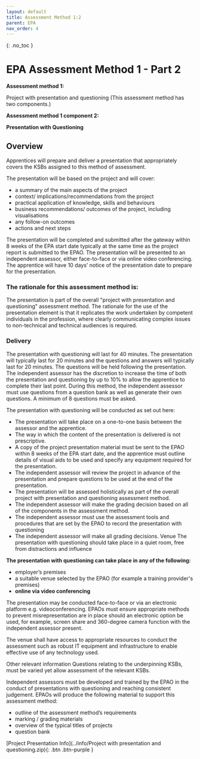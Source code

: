 ```yaml
---
layout: default
title: Assessment Method 1:2
parent: EPA
nav_order: 4
---
```


{: .no_toc }

# EPA Assessment Method 1 - Part 2

**Assessment method 1:** 

Project with presentation and questioning (This assessment method has two components.)

**Assessment method 1 component 2:**

**Presentation with Questioning**


## Overview

Apprentices will prepare and deliver a presentation that appropriately covers the KSBs assigned to this method of assessment.

The presentation will be based on the project and will cover:

* a summary of the main aspects of the project
* context/ implications/recommendations from the project
* practical application of knowledge, skills and behaviours
* business recommendations/ outcomes of the project, including visualisations
* any follow-on outcomes
* actions and next steps

The presentation will be completed and submitted after the gateway within 8 weeks of the EPA start date typically at the same time as the project report is submitted to the EPAO. The presentation will be presented to an independent assessor, either face-to-face or via online video conferencing. The apprentice will have 10 days’ notice of the presentation date to prepare for the presentation.

### The rationale for this assessment method is:
The presentation is part of the overall "project with presentation and questioning" assessment method. The rationale for the use of the presentation element is that it replicates the work undertaken by competent individuals in the profession, where clearly communicating complex issues to non-technical and technical audiences is required.

### Delivery
The presentation with questioning will last for 40 minutes. The presentation will typically last for 20 minutes and the questions and answers will typically last for 20 minutes. The questions will be held following the presentation. The independent assessor has the discretion to increase the time of both the presentation and questioning by up to 10% to allow the apprentice to complete their last point. During this method, the independent assessor must use questions from a question bank as well as generate their own questions. A minimum of 8 questions must be asked.

The presentation with questioning will be conducted as set out here:

* The presentation will take place on a one-to-one basis between the assessor and the apprentice.
* The way in which the content of the presentation is delivered is not prescriptive.
* A copy of the project presentation material must be sent to the EPAO within 8 weeks of the EPA start date, and the apprentice must outline details of visual aids to be used and specify any equipment required for the presentation.
* The independent assessor will review the project in advance of the presentation and prepare questions to be used at the end of the presentation.
* The presentation will be assessed holistically as part of the overall project with presentation and questioning assessment method.
* The independent assessor will make the grading decision based on all of the components in the assessment method.
* The independent assessor must use the assessment tools and procedures that are set by the EPAO to record the presentation with questioning
* The independent assessor will make all grading decisions. Venue The presentation with questioning should take place in a quiet room, free from distractions and influence

**The presentation with questioning can take place in any of the following:**

* employer’s premises
* a suitable venue selected by the EPAO (for example a training provider's premises)
* **online via video conferencing**
 
The presentation may be conducted face-to-face or via an electronic platform e.g. videoconferencing. EPAOs must ensure appropriate methods to prevent misrepresentation are in place should an electronic option be used, for example, screen share and 360-degree camera function with the independent assessor present.

The venue shall have access to appropriate resources to conduct the assessment such as robust IT equipment and infrastructure to enable effective use of any technology used.

Other relevant information Questions relating to the underpinning KSBs, must be varied yet allow assessment of the relevant KSBs.

Independent assessors must be developed and trained by the EPAO in the conduct of presentations with questioning and reaching consistent judgement. EPAOs will produce the following material to support this assessment method:

* outline of the assessment method’s requirements
* marking / grading materials
* overview of the typical titles of projects
* question bank

[Project Presentation Info](../info/Project with presentation and questioning.zip){: .btn .btn-purple }
